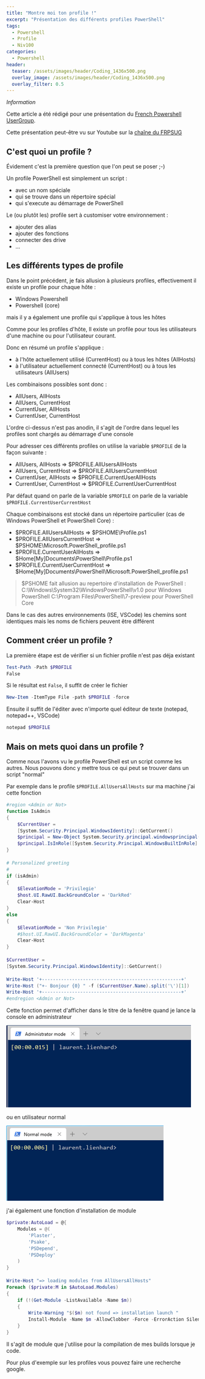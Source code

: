 ```yaml
---
title: "Montre moi ton profile !"
excerpt: "Présentation des différents profiles PowerShell"
tags:
  - Powershell
  - Profile
  - Niv100
categories:
  - Powershell
header:
  teaser: /assets/images/header/Coding_1436x500.png
  overlay_image: /assets/images/header/Coding_1436x500.png
  overlay_filter: 0.5
---
```


_Information_

Cette article a été rédigé pour une présentation du [French Powershell UserGroup](https://frpsug.com).

Cette présentation peut-être vu sur Youtube sur la [chaîne du FRPSUG](https://youtu.be/kRwxrg7c94o)

## C'est quoi un profile ?

Évidement c'est la première question que l'on peut se poser ;-)

Un profile PowerShell est simplement un script :

* avec un nom spéciale
* qui se trouve dans un répertoire spécial
* qui s'execute au démarrage de PowerShell

Le (ou plutôt les) profile sert à customiser votre environnement :

* ajouter des alias
* ajouter des fonctions
* connecter des drive
* ...

## Les différents types de profile

Dans le point précédent, je fais allusion à plusieurs profiles, effectivement il existe un profile pour chaque hôte :

* Windows Powershell
* Powershell (core)

mais il y a également une profile qui s'applique à tous les hôtes

Comme pour les profiles d'hôte, Il existe un profile pour tous les utilisateurs d'une machine ou pour l'utilisateur courant.

Donc en résumé un profile s'applique :

* à l'hôte actuellement utilisé (CurrentHost) ou à tous les hôtes (AllHosts)
* à l'utilisateur actuellement connecté (CurrentHost) ou à tous les utilisateurs (AllUsers)

Les combinaisons possibles sont donc :

* AllUsers, AllHosts
* AllUsers, CurrentHost
* CurrentUser, AllHosts
* CurrentUser, CurrentHost

L'ordre ci-dessus n'est pas anodin, il s'agit de l'ordre dans lequel les profiles sont chargés au démarrage d'une console

Pour adresser ces différents profiles on utilise la variable ```$PROFILE``` de la façon suivante :

* AllUsers, AllHosts       => $PROFILE.AllUsersAllHosts
* AllUsers, CurrentHost    => $PROFILE.AllUsersCurrentHost
* CurrentUser, AllHosts    => $PROFILE.CurrentUserAllHosts
* CurrentUser, CurrentHost => $PROFILE.CurrentUserCurrentHost

Par défaut quand on parle de la variable ```$PROFILE``` on parle de la variable ```$PROFILE.CurrentUserCurrentHost```

Chaque combinaisons est stocké dans un répertoire particulier (cas de Windows PowerShell et PowerShell Core) :

* $PROFILE.AllUsersAllHosts       => $PSHOME\Profile.ps1
* $PROFILE.AllUsersCurrentHost    => $PSHOME\Microsoft.PowerShell_profile.ps1
* $PROFILE.CurrentUserAllHosts    => $Home\[My]Documents\PowerShell\Profile.ps1
* $PROFILE.CurrentUserCurrentHost => $Home\[My]Documents\PowerShell\Microsoft.PowerShell_profile.ps1

> $PSHOME fait allusion au repertoire d'installation de PowerShell : C:\Windows\System32\WindowsPowerShell\v1.0
pour Windows PowerShell C:\Program Files\PowerShell\7-preview pour PowerShell Core

Dans le cas des autres environnements (ISE, VSCode) les chemins sont identiques mais les noms de fichiers peuvent être différent

## Comment créer un profile ?

La première étape est de vérifier si un fichier profile n'est pas déja existant

```powershell
Test-Path -Path $PROFILE
False
```

Si le résultat est ```False```, il suffit de créer le fichier

```powershell
New-Item -ItemType File -path $PROFILE -force
```

Ensuite il suffit de l'éditer avec n'importe quel éditeur de texte (notepad, notepad++, VSCode)

```powershell
notepad $PROFILE
```

## Mais on mets quoi dans un profile ?

Comme nous l'avons vu le profile PowerShell est un script comme les autres. Nous pouvons donc y mettre tous ce qui peut se trouver dans un script "normal"

Par exemple dans le profile ```$PROFILE.AllUsersAllHosts``` sur ma machine j'ai cette fonction

```powershell
#region <Admin or Not>
function IsAdmin
{
    $CurrentUser =
    [System.Security.Principal.WindowsIdentity]::GetCurrent()
    $principal = New-Object System.Security.principal.windowsprincipal($CurrentUser)
    $principal.IsInRole([System.Security.Principal.WindowsBuiltInRole]::Administrator)
}

# Personalized greeting
#
if (isAdmin)
{
    $ElevationMode = 'Privilegie'
    $host.UI.RawUI.BackGroundColor = 'DarkRed'
    Clear-Host
}
else
{
    $ElevationMode = 'Non Privilegie'
    #$host.UI.RawUI.BackGroundColor = 'DarkMagenta'
    Clear-Host
}

$CurrentUser =
[System.Security.Principal.WindowsIdentity]::GetCurrent()

Write-Host '+---------------------------------------------------+'
Write-Host ("+- Bonjour {0} " -f ($CurrentUser.Name).split('\')[1])
Write-Host '+---------------------------------------------------+'
#endregion <Admin or Not>
```

Cette fonction permet d'afficher dans le titre de la fenêtre quand je lance la console en administrateur

![Administrator Mode](/assets/images/post/2020-01-02-Montre_moi_ton_profile/Console_Powershell_Admin.png "Administrator Mode")

ou en utilisateur normal

![Normal Mode](/assets/images/post/2020-01-02-Montre_moi_ton_profile/Console_Powershell_NormalMode.png "Normal Mode")

j'ai également une fonction d'installation de module

```powershell
$private:AutoLoad = @{
    Modules = @(
        'Plaster',
        'Psake',
        'PSDepend',
        'PSDeploy'
    )
}

Write-Host "=> loading modules from AllUsersAllHosts"
Foreach ($private:M in $AutoLoad.Modules)
{
    if (!(Get-Module -ListAvailable -Name $m))
    {
        Write-Warning "$($m) not found => installation launch "
        Install-Module -Name $m -AllowClobber -Force -ErrorAction SilentlyContinue -Scope CurrentUser
    }
}
```

Il s'agit de module que j'utilise pour la compilation de mes builds lorsque je code.

Pour plus d'exemple sur les profiles vous pouvez faire une recherche google.

